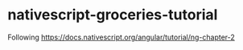 # nativescript-groceries-tutorial
Following https://docs.nativescript.org/angular/tutorial/ng-chapter-2
